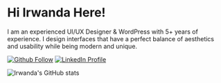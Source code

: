 # Hi Irwanda Here!
I am an experienced UI/UX Designer & WordPress with 5+ years of experience. I design interfaces that have a perfect balance of aesthetics and usability while being modern and unique.

<a href="https://github.com/irwandaade"><img src="https://img.shields.io/badge/follow-%23100000.svg?&style=for-the-badge&logo=github&logoColor=white" alt="Github Follow"/></a>
<a href="https://www.linkedin.com/in/irwandaade"><img src="https://img.shields.io/badge/linkedin-%230077B5.svg?&style=for-the-badge&logo=linkedin&logoColor=white" alt="LinkedIn Profile"/></a>

![Irwanda's GitHub stats](https://github-readme-stats.vercel.app/api?username=irwandaade&theme=dark&show_icons=true)
